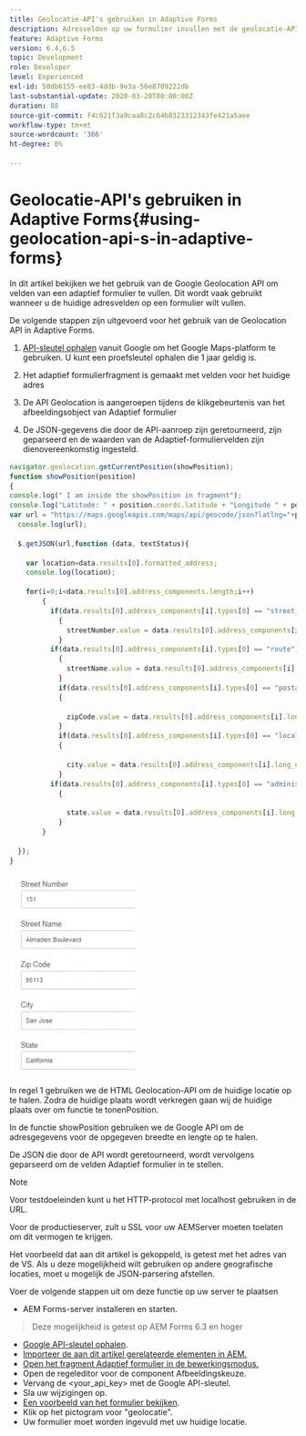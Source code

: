 ```yaml
---
title: Geolocatie-API's gebruiken in Adaptive Forms
description: Adresvelden op uw formulier invullen met de geolocatie-API's
feature: Adaptive Forms
version: 6.4,6.5
topic: Development
role: Developer
level: Experienced
exl-id: 50db6155-ee83-4ddb-9e3a-56e8709222db
last-substantial-update: 2020-03-20T00:00:00Z
duration: 88
source-git-commit: f4c621f3a9caa8c2c64b8323312343fe421a5aee
workflow-type: tm+mt
source-wordcount: '366'
ht-degree: 0%

---
```


# Geolocatie-API&#39;s gebruiken in Adaptive Forms{#using-geolocation-api-s-in-adaptive-forms}

In dit artikel bekijken we het gebruik van de Google Geolocation API om velden van een adaptief formulier te vullen. Dit wordt vaak gebruikt wanneer u de huidige adresvelden op een formulier wilt vullen.

De volgende stappen zijn uitgevoerd voor het gebruik van de Geolocation API in Adaptive Forms.

1. [API-sleutel ophalen](https://developers.google.com/maps/documentation/javascript/get-api-key) vanuit Google om het Google Maps-platform te gebruiken. U kunt een proefsleutel ophalen die 1 jaar geldig is.

1. Het adaptief formulierfragment is gemaakt met velden voor het huidige adres

1. De API Geolocation is aangeroepen tijdens de klikgebeurtenis van het afbeeldingsobject van Adaptief formulier

1. De JSON-gegevens die door de API-aanroep zijn geretourneerd, zijn geparseerd en de waarden van de Adaptief-formuliervelden zijn dienovereenkomstig ingesteld.

```javascript
navigator.geolocation.getCurrentPosition(showPosition);
function showPosition(position) 
{
console.log(" I am inside the showPosition in fragment");
console.log("Latitude: " + position.coords.latitude + "Longitude " + position.coords.longitude);
var url = "https://maps.googleapis.com/maps/api/geocode/json?latlng="+position.coords.latitude+","+position.coords.longitude+"&key=<your_api_key>";
  console.log(url);
  
  $.getJSON(url,function (data, textStatus){
    
    var location=data.results[0].formatted_address;
    console.log(location);
    
    for(i=0;i<data.results[0].address_components.length;i++)
        {
          if(data.results[0].address_components[i].types[0] == "street_number")
            {
              streetNumber.value = data.results[0].address_components[i].long_name;
            }
          if(data.results[0].address_components[i].types[0] == "route")
            {
              streetName.value = data.results[0].address_components[i].long_name;
            }
            if(data.results[0].address_components[i].types[0] == "postal_code")
            {
              
              zipCode.value = data.results[0].address_components[i].long_name;
            }
            if(data.results[0].address_components[i].types[0] == "locality")
            {
              
              city.value = data.results[0].address_components[i].long_name;
            }
          if(data.results[0].address_components[i].types[0] == "administrative_area_level_1")
            {
              
              state.value = data.results[0].address_components[i].long_name;
            }
        }
    
  });
}
```

![Velden vullen met geolocatieapi](assets/capture-4.gif)

In regel 1 gebruiken we de HTML Geolocation-API om de huidige locatie op te halen. Zodra de huidige plaats wordt verkregen gaan wij de huidige plaats over om functie te tonenPosition.

In de functie showPosition gebruiken we de Google API om de adresgegevens voor de opgegeven breedte en lengte op te halen.

De JSON die door de API wordt geretourneerd, wordt vervolgens geparseerd om de velden Adaptief formulier in te stellen.

>[!NOTE]
>
>Voor testdoeleinden kunt u het HTTP-protocol met localhost gebruiken in de URL.
>
>Voor de productieserver, zult u SSL voor uw AEMServer moeten toelaten om dit vermogen te krijgen.
>
>Het voorbeeld dat aan dit artikel is gekoppeld, is getest met het adres van de VS. Als u deze mogelijkheid wilt gebruiken op andere geografische locaties, moet u mogelijk de JSON-parsering afstellen.

Voer de volgende stappen uit om deze functie op uw server te plaatsen

* AEM Forms-server installeren en starten.
> Deze mogelijkheid is getest op AEM Forms 6.3 en hoger
* [Google API-sleutel ophalen](https://developers.google.com/maps/documentation/javascript/get-api-key).
* [Importeer de aan dit artikel gerelateerde elementen in AEM.](assets/geolocationapi.zip)
* [Open het fragment Adaptief formulier in de bewerkingsmodus.](http://localhost:4502/editor.html/content/forms/af/currentaddressfragment.html)
* Open de regeleditor voor de component Afbeeldingskeuze.
* Vervang de &lt;your_api_key> met de Google API-sleutel.
* Sla uw wijzigingen op.
* [Een voorbeeld van het formulier bekijken](http://localhost:4502/content/dam/formsanddocuments/currentaddressfragment/jcr:content?wcmmode=disabled).
* Klik op het pictogram voor &quot;geolocatie&quot;.
* Uw formulier moet worden ingevuld met uw huidige locatie.
